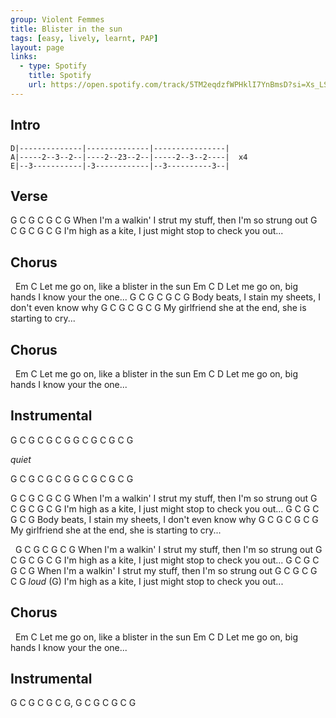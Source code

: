 ```yaml
---
group: Violent Femmes
title: Blister in the sun
tags: [easy, lively, learnt, PAP]
layout: page
links:
  - type: Spotify
    title: Spotify
    url: https://open.spotify.com/track/5TM2eqdzfWPHklI7YnBmsD?si=Xs_LSLRpS5CDaSjmylw6pg
---
```


## Intro

```
D|--------------|--------------|----------------|
A|-----2--3--2--|----2--23--2--|-----2--3--2----|  x4
E|--3-----------|-3------------|--3----------3--|
```

## Verse

G            C       G          C     G       C         G
When I'm a walkin' I strut my stuff, then I'm so strung out
    G         C     G      C     G       C         G
I'm high as a kite, I just might stop to check you out...

## Chorus

&nbsp;        Em         C
Let me go on, like a blister in the sun
              Em      C                     D
Let me go on, big hands I know your the one...
G    C      G           C      G       C         G
Body beats, I stain my sheets, I don't even know why
G       C     G          C    G       C          G
My girlfriend she at the end, she is starting to cry...

## Chorus

&nbsp;         Em         C
Let me go on, like a blister in the sun
          Em      C                     D
Let me go on, big hands I know your the one...

## Instrumental

G C G C G C G
G C G C G C G

*quiet*

G C G C G C G
G C G C G C G

G            C       G          C     G       C         G
When I'm a walkin' I strut my stuff, then I'm so strung out
    G         C     G      C     G       C         G
I'm high as a kite, I just might stop to check you out...
G    C      G           C      G       C         G
Body beats, I stain my sheets, I don't even know why
G       C     G          C    G       C          G
My girlfriend she at the end, she is starting to cry...

&nbsp;   G            C       G          C     G       C         G
When I'm a walkin' I strut my stuff, then I'm so strung out
    G         C     G      C     G       C         G
I'm high as a kite, I just might stop to check you out...
G            C       G          C     G       C         G
When I'm a walkin' I strut my stuff, then I'm so strung out
    G         C     G      C     G       C         G      *loud* (G)
I'm high as a kite, I just might stop to check you out...

## Chorus

&nbsp;         Em         C
Let me go on, like a blister in the sun
          Em      C                     D
Let me go on, big hands I know your the one...

## Instrumental

G C G C G C G, G C G C G C G
